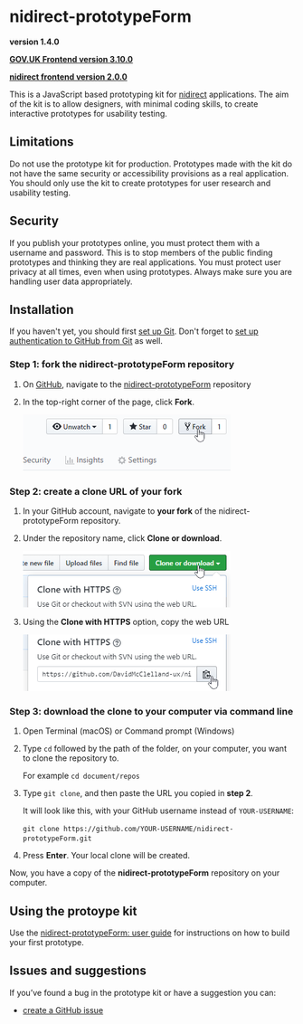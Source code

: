 # nidirect-prototypeForm
**version 1.4.0**

[**GOV.UK Frontend version 3.10.0**](https://github.com/alphagov/govuk-frontend)

[**nidirect frontend version 2.0.0**](https://github.com/dof-dss/nidirect-frontend)

This is a JavaScript based prototyping kit for [nidirect]( https://www.nidirect.gov.uk/) applications. The aim of the kit is to allow designers, with minimal coding skills, to create interactive prototypes for usability testing.

## Limitations
Do not use the prototype kit for production. Prototypes made with the kit do not have the same security or accessibility provisions as a real application. You should only use the kit to create prototypes for user research and usability testing.

## Security
If you publish your prototypes online, you must protect them with a username and password. This is to stop members of the public finding prototypes and thinking they are real applications.
You must protect user privacy at all times, even when using prototypes. Always make sure you are handling user data appropriately. 


## Installation
If you haven't yet, you should first [set up Git]( https://help.github.com/en/github/getting-started-with-github/set-up-git). Don't forget to [set up authentication to GitHub from Git]( https://help.github.com/en/articles/set-up-git#next-steps-authenticating-with-github-from-git) as well.

### Step 1: fork the nidirect-prototypeForm repository
1.	On [GitHub]( https://github.com/), navigate to the [nidirect-prototypeForm]( https://github.com/DavidMcClelland-ux/nidirect-prototypeForm) repository

2.	In the top-right corner of the page, click **Fork**.

    ![click the fork button to create a copy of the nidirect-prototypeForm in your own repository](./assets/github_images/protoForm-guide-fork.png)

### Step 2: create a clone URL of your fork
1.	In your GitHub account, navigate to **your fork** of the nidirect-prototypeForm repository. 
2.	Under the repository name, click **Clone or download**.

    ![click the clone or download button](./assets/github_images/protoForm-guide-clone.png)
3.	Using the **Clone with HTTPS** option, copy the web URL

    ![click the copy to clipboard button to copy the web URL of your repository](./assets/github_images/protoForm-guide-copyURL.png)
    
### Step 3: download the clone to your computer via command line
1.	Open Terminal (macOS) or Command prompt (Windows)
2.	Type `cd` followed by the path of the folder, on your computer, you want to clone the repository to.
    
    For example `cd document/repos`    
3.	Type `git clone`, and then paste the URL you copied in **step 2**.

    It will look like this, with your GitHub username instead of `YOUR-USERNAME`:
    
    ```git clone https://github.com/YOUR-USERNAME/nidirect-prototypeForm.git```
4.	Press **Enter**. Your local clone will be created.


Now, you have a copy of the **nidirect-prototypeForm** repository on your computer.

## Using the protoype kit

Use the [nidirect-prototypeForm: user guide](./userGuide.md) for instructions on how to build your first prototype.

## Issues and suggestions
If you’ve found a bug in the prototype kit or have a suggestion you can:
* [create a GitHub issue](https://github.com/DavidMcClelland-ux/nidirect-prototypeForm/issues)